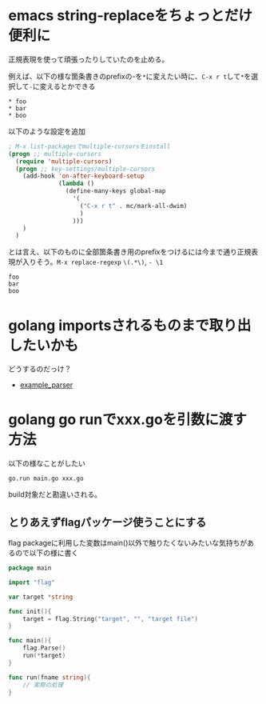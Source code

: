 # emacs string-replaceをちょっとだけ便利に

正規表現を使って頑張ったりしていたのを止める。

例えば、以下の様な箇条書きのprefixの-を`*`に変えたい時に、`C-x r t`して`*`を選択して`-`に変えるとかできる

```
* foo
* bar
* boo
```

以下のような設定を追加

```lisp
; M-x list-packagesでmultiple-cursorsをinstall
(progn ;; multiple-cursors
  (require 'multiple-cursors)
  (progn ;; key-settings/multiple-cursors
    (add-hook 'on-after-keyboard-setup
              (lambda ()
                (define-many-keys global-map
                  '(
                    ("C-x r t" . mc/mark-all-dwim)
                    )
                  )))
    )
  )
```

とは言え、以下のものに全部箇条書き用のprefixをつけるには今まで通り正規表現が入りそう。`M-x replace-regexp` `\(.*\)`, `- \1`

```
foo
bar
boo
```

# golang importsされるものまで取り出したいかも

どうするのだっけ？

- [example_parser](./example_parser)

# golang go runでxxx.goを引数に渡す方法

以下の様なことがしたい

```
go.run main.go xxx.go
```

build対象だと勘違いされる。

## とりあえずflagパッケージ使うことにする

flag packageに利用した変数はmain()以外で触りたくないみたいな気持ちがあるので以下の様に書く

```go
package main

import "flag"

var target *string

func init(){
	target = flag.String("target", "", "target file")
}

func main(){
	flag.Parse()
	run(*target)
}

func run(fname string){
	// 実際の処理
}
```
